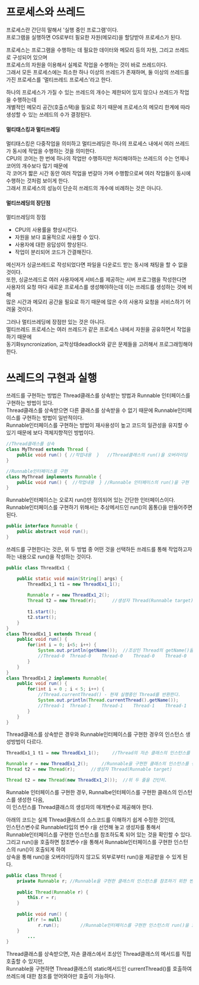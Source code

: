 # 프로세스와 쓰레드
프로세스란 간단히 말해서 '실행 중인 프로그램'이다.      
프로그램을 실행하면 OS로부터 필요한 자원(메모리)을 할당받아 프로세스가 된다.        


프로세스는 프로그램을 수행하는 데 필요한 데이터와 메모리 등의 자원, 그리고 쓰레드로 구성되어 있으며     
프로세스의 자원을 이용해서 실제로 작업을 수행하는 것이 바로 쓰레드이다.     
그래서 모든 프로세스에는 최소한 하나 이상의 쓰레드가 존재하며, 둘 이상의 쓰레드를 가진 프로세스를 '멀티쓰레드 프로세스'라고 한다.


하나의 프로세스가 가질 수 있는 쓰레드의 개수는 제한되어 있지 않으나 쓰레드가 작업을 수행하는데    
개별적인 메모리 공간(호출스택)을 필요로 하기 때문에 프로세스의 메모리 한계에 따라 생성할 수 있는 쓰레드의 수가 결정된다.     


#### 멀티태스킹과 멀티쓰레딩
멀티태스킹은 다중작업을 의미하고 멀티쓰레딩은 하나의 프로세스 내에서 여러 쓰레드가 동시에 작업을 수행하는 것을 의미한다.     
CPU의 코어는 한 번에 하나의 작업만 수행하지만 처리해야하는 쓰레드의 수는 언제나 코어의 개수보다 많기 때문에      
각 코어가 짧은 시간 동안 여러 작업을 번갈아 가며 수행함으로써 여러 작업들이 동시에 수행하는 것처럼 보이게 한다.     
그래서 프로세스의 성능이 단순히 쓰레드의 개수에 비례하는 것은 아니다.


#### 멀티쓰레딩의 장단점
멀티쓰레딩의 장점
- CPU의 사용률을 향상시킨다.
- 자원을 보다 효율적으로 사용할 수 있다.
- 사용자에 대한 응답성이 향상된다.
- 작업이 분리되어 코드가 간결해진다.

메신저가 싱글쓰레드로 작성되었다면 파일을 다운로드 받는 동시에 채팅을 할 수 없을 것이다.    
또한, 싱글쓰레드로 여러 사용자에게 서비스를 제공하는 서버 프로그램을 작성한다면     
사용자의 요청 마다 새로운 프로세스를 생성해야하는데 이는 쓰레드를 생성하는 것에 비해      
많은 시간과 메모리 공간을 필요로 하기 때문에 많은 수의 사용자 요청을 서비스하기 어려울 것이다.


그러나 멀티쓰레딩에 장점만 있는 것은 아니다.    
멀티쓰레드 프로세스는 여러 쓰레드가 같은 프로세스 내에서 자원을 공유하면서 작업을 하기 때문에     
동기화syncronization, 교착상태deadlock와 같은 문제들을 고려해서 프로그래밍해야 한다.

# 쓰레드의 구현과 실행

쓰레드를 구현하는 방법은 Thread클래스를 상속받는 방법과 Runnable 인터페이스를 구현하는 방법이 있다.     
Thread클래스를 상속받으면 다른 클래스를 상속받을 수 없기 때문에 Runnable인터페이스를 구현하는 방법이 일반적이다.        
Runnable인터페이스를 구현하는 방법이 재사용성이 높고 코드의 일관성을 유지할 수 있기 때문에 보다 객체지향적인 방법이다.     

```java
//Thread클래스를 상속
class MyThread extends Thread {
	public void run() { //작업내용  }	//Thread클래스의 run()을 오버라이딩
}
```

```java
//Runnable인터페이스를 구현
class MyThread implements Runnable {
	public void run() {  //작업내용  } //Runnable 인터페이스의 run()을 구현
}
```

Runnable인터페이스는 오로지 run()만 정의되어 있는 간단한 인터페이스이다.     
Runnable인터페이스를 구현하기 위해서는 추상메서드인 run()의 몸통{}을 만들어주면 된다.	      

```java
public interface Runnable {
	public abstract void run();
}
```

쓰레드를 구현한다는 것은, 위 두 방법 중 어떤 것을 선택하든 쓰레드를 통해 작업하고자 하는 내용으로 run()을 작성하는 것이다.    

```java
public class ThreadEx1 {

	public static void main(String[] args) {
		ThreadEx1_1 t1 = new ThreadEx1_1();
		
		Runnable r = new ThreadEx1_2();
		Thread t2 = new Thread(r);		//생성자 Thread(Runnable target)
		
		t1.start();
		t2.start();
	}
}
class ThreadEx1_1 extends Thread {
	public void run() {
		for(int i = 0; i<5; i++) {
			System.out.println(getName());	//조상인 Thread의 getName()을 호출
			//Thread-0	Thread-0	Thread-0	Thread-0	Thread-0
		}
	}
}
class ThreadEx1_2 implements Runnable{
	public void run() {
		for(int i = 0 ; i < 5; i++) {
			//Thread.currentThread() - 현재 실행중인 Thread를 반환한다.
			System.out.println(Thread.currentThread().getName());
			//Thread-1	Thread-1	Thread-1	Thread-1	Thread-1
		}
	}
}
```

Thread클래스를 상속받은 경우와 Runnable인터페이스를 구현한 경우의 인스턴스 생성방법이 다르다.     

```java
ThreadEx1_1 t1 = new ThreadEx1_1();		//Thread의 자손 클래스의 인스턴스를 생성

Runnable r = new ThreadEx1_2();		//Runnable을 구현한 클래스의 인스턴스를 생성
Thread t2 = new Thread(r);		//생성자 Thread(Runnable target)

Thread t2 = new Thread(new ThreadEx1_2());	//위 두 줄을 간단히.
```

Runnable 인터페이스를 구현한 경우, Runnalbe인터페이스를 구현한 클래스의 인스턴스를 생성한 다음,      
이 인스턴스를 Thread클래스의 생성자의 매개변수로 제공해야 한다.      


아래의 코드는 실제 Thread클래스의 소스코드를 이해하기 쉽게 수정한 것인데,     
인스턴스변수로 Runnable타입의 변수 r을 선언해 놓고 생성자를 통해서      
Runnable인터페이스를 구현한 인스턴스를 참조하도록 되어 있는 것을 확인할 수 있다.      
그리고 run()을 호출하면 참조변수 r을 통해서 Runnable인터페이스를 구현한 인스턴스의 run()이 호출되게 하여      
상속을 통해 run()을 오버라이딩하지 않고도 외부로부터 run()을 제공받을 수 있게 된다.    

```java
public class Thread {
	private Runnable r;	//Runnable을 구현한 클래스의 인스턴스를 참조하기 위한 변수
	
	public Thread(Runnable r) {
		this.r = r;
	}
	
	public void run() {
		if(r != null)
			r.run();		//Runnable인터페이스를 구현한 인스턴스의 run()을 호출
	}	
		...
}
```

Thread클래스를 상속받으면, 자손 클래스에서 조상인 Thread클래스의 메서드를 직접 호출할 수 있지만,    
Runnable을 구현하면 Thread클래스의 static메서드인 currentThread()를 호출하여 쓰레드에 대한 참조를 얻어와야만 호출이 가능하다.
